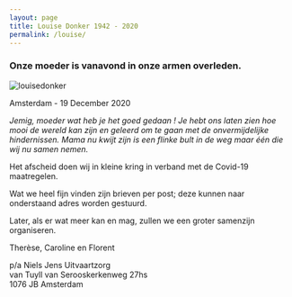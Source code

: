 ```yaml
---
layout: page
title: Louise Donker 1942 - 2020
permalink: /louise/
---
```


### Onze moeder is vanavond in onze armen overleden.

![louisedonker](https://prisse.nl/assets/louisedonker.jpg)  

Amsterdam - 19 December 2020

*Jemig, moeder wat heb je het goed gedaan ! Je hebt ons laten zien hoe mooi de wereld kan zijn en geleerd om te gaan met de onvermijdelijke hindernissen. Mama nu kwijt zijn is een flinke bult in de weg maar één die wij nu samen nemen.*  

Het afscheid doen wij in kleine kring in verband met de Covid-19 maatregelen.

Wat we heel fijn vinden zijn brieven per post; deze kunnen naar onderstaand adres worden gestuurd.

Later, als er wat meer kan en mag, zullen we een groter samenzijn organiseren.

Therèse, Caroline en Florent

p/a Niels Jens Uitvaartzorg  
van Tuyll van Serooskerkenweg 27hs  
1076 JB Amsterdam
